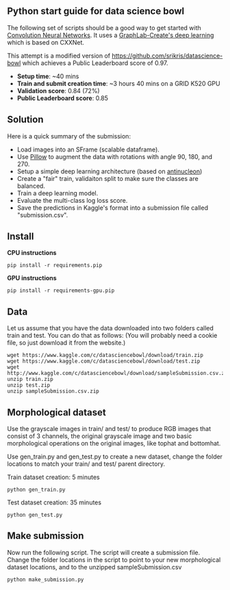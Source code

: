 Python start guide for data science bowl
----------------------------------------

The following set of scripts should be a good way to get started with
[Convolution Neural
Networks](http://en.wikipedia.org/wiki/Convolutional_neural_network).  It uses
a [GraphLab-Create's deep
learning](https://dato.com/learn/userguide/#neural-net-classifier) which is
based on CXXNet.

This attempt is a modified version of https://github.com/srikris/datascience-bowl
which achieves a Public Leaderboard score of 0.97.

* **Setup time**: ~40 mins
* **Train and submit creation time**: ~3 hours 40 mins on a GRID K520 GPU
* **Validation score**: 0.84 (72%)
* **Public Leaderboard score**: 0.85


Solution
--------

Here is a quick summary of the submission:

* Load images into an SFrame (scalable dataframe).
* Use [Pillow](https://pypi.python.org/pypi/Pillow/) to augment the data with
  rotations with angle 90, 180, and 270.
* Setup a simple deep learning architecture (based on
  [antinucleon](https://github.com/antinucleon/cxxnet/blob/master/example/kaggle_bowl/bowl.conf]))
* Create a "fair" train, validaiton split to make sure the classes are balanced.
* Train a deep learning model.
* Evaluate the multi-class log loss score.
* Save the predictions in Kaggle's format into a submission file called "submission.csv".


Install
-------
**CPU instructions**
```
pip install -r requirements.pip
```

**GPU instructions**
```
pip install -r requirements-gpu.pip
```

Data
-----
Let us assume that you have the data downloaded into two folders called train 
and test. You can do that as follows: (You will probably need a cookie file,
so just download it from the website.)

```
wget https://www.kaggle.com/c/datasciencebowl/download/train.zip
wget https://www.kaggle.com/c/datasciencebowl/download/test.zip
wget http://www.kaggle.com/c/datasciencebowl/download/sampleSubmission.csv.zip
unzip train.zip
unzip test.zip
unzip sampleSubmission.csv.zip
```

Morphological dataset
-----
Use the grayscale images in train/ and test/ to produce RGB images that
consist of 3 channels, the original grayscale image and two basic morphological
operations on the original images, like tophat and bottomhat.

Use gen_train.py and gen_test.py to create a new dataset, change the folder
locations to match your train/ and test/ parent directory.

Train dataset creation: 5 minutes
```
python gen_train.py
```

Test dataset creation: 35 minutes
```
python gen_test.py
```

Make submission
---------------

Now run the following script. The script will create a submission file.
Change the folder locations in the script to point to your new morphological
dataset locations, and to the unzipped sampleSubmission.csv

```
python make_submission.py
```
